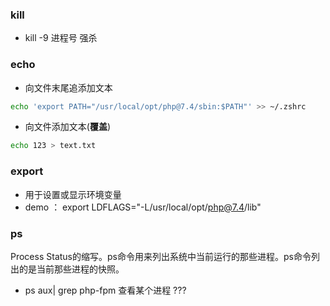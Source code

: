 ### kill
* kill -9 进程号   强杀

### echo
* 向文件末尾追添加文本
``` sh
echo 'export PATH="/usr/local/opt/php@7.4/sbin:$PATH"' >> ~/.zshrc
```

* 向文件添加文本(**覆盖**)
``` sh
echo 123 > text.txt
```

### export 
* 用于设置或显示环境变量
* demo ： export LDFLAGS="-L/usr/local/opt/php@7.4/lib"

### ps
Process Status的缩写。ps命令用来列出系统中当前运行的那些进程。ps命令列出的是当前那些进程的快照。
* ps aux| grep php-fpm
查看某个进程  ???

